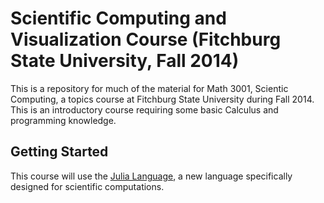 Scientific Computing and Visualization Course (Fitchburg State University, Fall 2014)
=======

This is a repository for much of the material for Math 3001, Scientic Computing, a topics course at Fitchburg State University during Fall 2014. This is an introductory course requiring some basic Calculus and programming knowledge. 

Getting Started
-----------
This course will use the [Julia Language](http://julialang.org), a new language specifically designed for scientific computations.  
